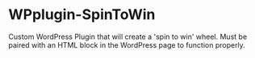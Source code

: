 # WPplugin-SpinToWin
Custom WordPress Plugin that will create a 'spin to win' wheel. Must be paired with an HTML block in the WordPress page to function properly.
